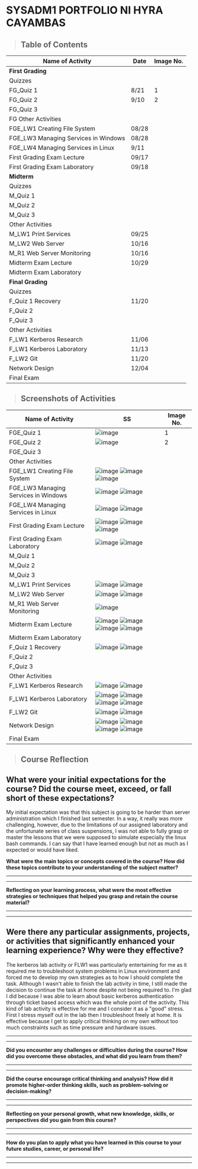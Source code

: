 # SYSADM1 PORTFOLIO NI HYRA CAYAMBAS

> ## **Table of Contents**
| Name of Activity | Date | Image No. |
| --- | --- | --- |
| **First Grading** |
| Quizzes |
| FG_Quiz 1 | 8/21 | 1 |
| FG_Quiz 2 | 9/10 | 2 |
| FG_Quiz 3 |  |  |
| FG Other Activities |  |  |
| FGE_LW1 Creating File System | 08/28 |  |
| FGE_LW3 Managing Services in Windows | 08/28 |  |
| FGE_LW4 Managing Services in Linux | 9/11 |  |
| First Grading Exam Lecture | 09/17 |  |
| First Grading Exam Laboratory | 09/18 |  |
| **Midterm** |
| Quizzes |
| M_Quiz 1 |  |  |
| M_Quiz 2 |  |  |
| M_Quiz 3 |  |  |
| Other Activities |  |  |
| M_LW1 Print Services | 09/25 |  |
| M_LW2 Web Server | 10/16 |  |
| M_R1 Web Server Monitoring | 10/16 |  |
| Midterm Exam Lecture | 10/29 |  |
| Midterm Exam Laboratory |  |  |
| **Final Grading** |
| Quizzes |
| F_Quiz 1 Recovery | 11/20 |  |
| F_Quiz 2 |  |  |
| F_Quiz 3 |  |  |
| Other Activities |  |  |
| F_LW1 Kerberos Research | 11/06 |  |
| F_LW1 Kerberos Laboratory | 11/13 |  |
| F_LW2 Git | 11/20 |  |
| Network Design | 12/04 |  |
| Final Exam |  |  |

> ## Screenshots of Activities
| Name of Activity | SS | Image No. |
| --- | --- | --- |
| FGE_Quiz 1 | ![image](https://github.com/user-attachments/assets/e4daaa42-fbde-4fd1-9097-9dd9f77cad39) | 1 |
| FGE_Quiz 2 | ![image](https://github.com/user-attachments/assets/2167831b-71af-431a-9772-d2c7a39520c7) | 2 |
| FGE_Quiz 3 |  |  |
| Other Activities |  |  |
| FGE_LW1 Creating File System | ![image](https://github.com/user-attachments/assets/c04fc095-f952-43a0-b1cb-5a429595969f) ![image](https://github.com/user-attachments/assets/8741a2d2-4b0f-4917-ae9b-b4098f80badb) ![image](https://github.com/user-attachments/assets/3313b5e8-dc47-4509-9c8c-09153ab91bdf) |  |
| FGE_LW3 Managing Services in Windows | ![image](https://github.com/user-attachments/assets/1207874e-1a64-47a1-ad27-26f334588db7) ![image](https://github.com/user-attachments/assets/eee1e806-28c5-4264-8ba9-426cbc81ec58) |  |
| FGE_LW4 Managing Services in Linux | ![image](https://github.com/user-attachments/assets/455e86a5-af98-4600-be82-a790c4305f7f) ![image](https://github.com/user-attachments/assets/bd3cff03-0f87-4e44-a572-13f2f3b87bf7) |  |
| First Grading Exam Lecture | ![image](https://github.com/user-attachments/assets/37cecfd4-41e6-4c90-931f-2112d9b69795) ![image](https://github.com/user-attachments/assets/7f4b82f6-cc15-4877-8812-7e2a510a64ba) ![image](https://github.com/user-attachments/assets/04dfe771-4539-4df5-b3f1-4c5e178c31e8) |  |
| First Grading Exam Laboratory | ![image](https://github.com/user-attachments/assets/c919cbf2-bae0-4448-9b20-5f9769235e9c) ![image](https://github.com/user-attachments/assets/61bbe415-b742-4205-a325-2d49bc800ffb) |  |
| M_Quiz 1 |  |  |
| M_Quiz 2 |  |  |
| M_Quiz 3 |  |  |
| M_LW1 Print Services | ![image](https://github.com/user-attachments/assets/334aa98b-abca-4414-9999-ec2811a518c5) ![image](https://github.com/user-attachments/assets/90a0601d-5902-4375-ac6d-067dc39f6694) |  |
| M_LW2 Web Server | ![image](https://github.com/user-attachments/assets/832132b4-9e58-4dd6-817a-3643fe6b12f7) ![image](https://github.com/user-attachments/assets/b957bb33-f2cc-4857-8f63-d6b99e84ed44) |  |
| M_R1 Web Server Monitoring | ![image](https://github.com/user-attachments/assets/34f0568c-9cd0-41af-8e6e-d7f0b2d97a70) |  |
| Midterm Exam Lecture | ![image](https://github.com/user-attachments/assets/a98e16bb-893d-48c5-b13e-9c266b284c46) ![image](https://github.com/user-attachments/assets/850af674-9002-4c0f-b927-1fb027312976) ![image](https://github.com/user-attachments/assets/9315de66-4ed4-422c-8d7e-08c85f41a769) ![image](https://github.com/user-attachments/assets/7e693682-8152-4417-a63f-93139589349b) |  |
| Midterm Exam Laboratory |  |  |
| F_Quiz 1 Recovery | ![image](https://github.com/user-attachments/assets/e7759384-77ae-429b-a56e-411ec1ace1f3) ![image](https://github.com/user-attachments/assets/c41a2b4b-1451-4ed3-83bf-5926b7abe5ac) |  |
| F_Quiz 2 |  |  |
| F_Quiz 3 |  |  |
| Other Activities |  |  |
| F_LW1 Kerberos Research | ![image](https://github.com/user-attachments/assets/28ea0b87-75b8-4389-933e-86b0b654d80f) ![image](https://github.com/user-attachments/assets/f319688d-5f64-427c-b69e-dee8c89b20d5) |  |
| F_LW1 Kerberos Laboratory | ![image](https://github.com/user-attachments/assets/adb5efde-e540-49be-920e-e0bb5e3d6f66) ![image](https://github.com/user-attachments/assets/0d1c57f0-89b7-4b87-895c-cd34cbd48411) ![image](https://github.com/user-attachments/assets/d17aec47-4968-4a89-a77b-6e5ae7cde2d3) ![image](https://github.com/user-attachments/assets/6f44c5d9-0d61-40bc-9445-5eaf11e47a0e) |  |
| F_LW2 Git | ![image](https://github.com/user-attachments/assets/9141b576-530e-4ff4-859a-d6c6ef6fa07b) ![image](https://github.com/user-attachments/assets/4cb53333-27d4-4423-b014-e2cca347cdbd) |  |
| Network Design | ![image](https://github.com/user-attachments/assets/cd392295-7898-48e3-995c-20d6c1cdc43d) ![image](https://github.com/user-attachments/assets/d1e3071b-fd17-4345-88cd-acba2addc461) ![image](https://github.com/user-attachments/assets/581f0a05-71c7-4a1c-8781-339c8ec9b327) ![image](https://github.com/user-attachments/assets/15ad80c7-b5bc-4d02-8442-bb3592372d6b) |  |
| Final Exam |  |  |

> ## **Course Reflection**

**What were your initial expectations for the course? Did the course meet, exceed, or fall short of these expectations?**
-------------------------------------------------------------------------
My initial expectation was that this subject is going to be harder than server administration which I finished last semester. In a way, it really was more challenging, however, due to the limitations of our assigned laboratory and the unfortunate series of class suspensions,
I was not able to fully grasp or master the lessons that we were supposed to simulate especially the linux bash commands. I can say that I have learned enough but not as much as I expected or would have liked.

**What were the main topics or concepts covered in the course? How did these topics contribute to your understanding of the subject matter?**

  -----------------------------------------------------------------------

  -----------------------------------------------------------------------

**Reflecting on your learning process, what were the most effective strategies or techniques that helped you grasp and retain the course material?**

  -----------------------------------------------------------------------

  -----------------------------------------------------------------------

**Were there any particular assignments, projects, or activities that significantly enhanced your learning experience? Why were they effective?**
  -----------------------------------------------------------------------
The kerberos lab activity or FLW1 was particularly entertaining for me as it required me to troubleshoot system problems in Linux environment and forced me to develop my own strategies as to how I should complete the task. Although I wasn't able to finish the lab activity in time, I still made the decision to
continue the task at home despite not being required to. I'm glad I did because I was able to learn about basic kerberos authentication through ticket based access which was the whole point of the activity. This kind of lab activity is effective for me and I consider it as a "good" stress. First I stress myself out in the lab then I troubleshoot freely at home. It is effective because I get to apply critical thinking on my own without too much constraints such as time pressure and hardware issues.

  -----------------------------------------------------------------------

  -----------------------------------------------------------------------

**Did you encounter any challenges or difficulties during the course? How did you overcome these obstacles, and what did you learn from them?**

  -----------------------------------------------------------------------

  -----------------------------------------------------------------------

**Did the course encourage critical thinking and analysis? How did it promote higher-order thinking skills, such as problem-solving or decision-making?**

  -----------------------------------------------------------------------

  -----------------------------------------------------------------------

**Reflecting on your personal growth, what new knowledge, skills, or perspectives did you gain from this course?**

  -----------------------------------------------------------------------

  -----------------------------------------------------------------------

**How do you plan to apply what you have learned in this course to your future studies, career, or personal life?**

  -----------------------------------------------------------------------

  -----------------------------------------------------------------------
